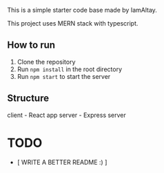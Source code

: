 This is a simple starter code base made by IamAltay. 

This project uses MERN stack with typescript.

## How to run
1. Clone the repository
2. Run `npm install` in the root directory
3. Run `npm start` to start the server


## Structure

client - React app
server - Express server

# TODO 

- [ WRITE A BETTER README :) ] 
